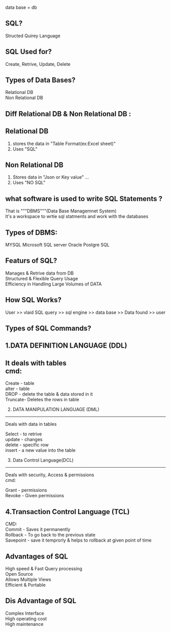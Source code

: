 data base = db

SQL?
---
Structed Quirey Language  

SQL Used for?  
-------------
Create, Retrive, Update, Delete  

Types of Data Bases?
------------------
Relational DB   
Non Relational DB   

Diff Relational DB   &  Non Relational DB :  
-----------------------------------------

Relational DB                                                                         
------------                                                                           

1. stores the data in "Table Format(ex:Excel sheet)"                                
2. Uses "SQL"                                                                        


Non Relational DB 
-----------------
 1. Stores data in "Json or Key value" ...
 2. Uses "NO SQL"


what software is used to write SQL Statements ?  
----------------------------------------
That is """DBMS"""(Data Base Managemnet System)    
It's a workspace to wrtie sql statments and work with the databases  

Types of DBMS:
---------------
MYSQL
Microsoft SQL server
Oracle
Postgre SQL


Featurs of SQL?  
----------------
Manages & Retrive data from DB  
Structured & Flexible Query Usage  
Efficiency in Handling Large Volumes of DATA  

How SQL Works?  
------------

User >> vlaid SQL query >> sql engine >> data base >> Data found >> user

Types of SQL Commands?  
--------------------
1.DATA DEFINITION LANGUAGE (DDL)    
----------------------------
It deals with tables  
cmd:  
--  
Create  - table  
alter   - table  
DROP    - delete the table & data stored in it  
Truncate- Deletes the rows in table  

2. DATA MANIPULATION LANGUAGE (DML)
-----------------------------
 Deals with data in tables  

 Select  - to retrive  
 update  - changes  
 delete   - specific row  
 insert   - a new value into the table  

 3. Data Control Language(DCL)
------------------------------

Deals with security, Access & permissions  
cmd:  

Grant - permissions  
Revoke - Given permissions  

4.Transaction Control Language (TCL)  
----------------------------------
CMD:   
Commit - Saves it permanently  
Rollback - To go back to the previous state  
Savepoint - save it temprorly & helps to rollback at given point of time  

Advantages of SQL  
------------------
High speed & Fast Query processing  
Open Source  
Allows Multiple Views  
Efficient & Portable  

Dis Advantage of SQL  
---------------------
Complex Interface    
High operating cost  
High maintenance    
